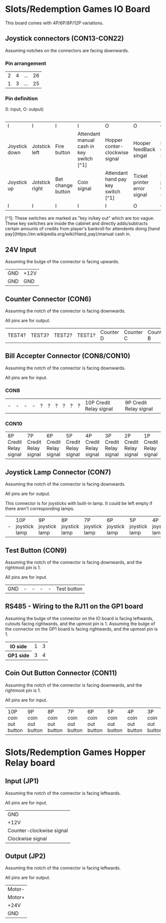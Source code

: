 # Slots/Redemption Games IO Board
This board comes with 4P/6P/8P/12P variations.
## Joystick connectors (CON13-CON22)
Assuming notches on the connectors are facing downwards.
### Pin arrangement
<table>
    <tr>
        <td>2</td><td>4</td><td>...</td><td>26</td>
    </tr>
    <tr>
        <td>1</td><td>3</td><td>...</td><td>25</td>
    </tr>
<table>

### Pin definition
(I: input, O: output)
<table>
    <tr>
        <td>I</td><td>I</td><td>I</td><td>I</td><td>O</td><td>O</td><td>O</td><td>O</td>
    </tr>
    <tr>
        <td>Joystick down</td>
        <td>Jotstick left</td>
        <td>Fire button</td>
        <td>Attendant manual cash in key switch [^1]</td>
        <td>Hopper conter-clockwise signal</td>
        <td>Hooper feedBack singal</td>
        <td>Hopper clockwise signal</td>
        <td>Bet change button light</td>
        <td>+12V</td>
        <td>+12V</td>
        <td>GND</td>
        <td>GND</td>
        <td>GND</td>
        <td>GND</td>
    </tr>
    <tr>
        <td>Joystick up</td>
        <td>Jotstick right</td>
        <td>Bet change button</td>
        <td>Coin signal</td>
        <td>Attendant hand pay key switch [^1]</td>
        <td>Ticket printer error signal</td>
        <td>Ticket printer trigger signal</td>
        <td>Fire button light</td>
        <td>+12V</td>
        <td>+12V</td>
        <td>+5V</td>
        <td>GND</td>
        <td>GND</td>
        <td>GND</td>
    </tr>
    <tr>
        <td>I</td><td>I</td><td>I</td><td>I</td><td>I</td><td>O</td><td>O</td><td>O</td>
    </tr>
</table>
[^1]: These switches are marked as "key in/key out" which are too vague. These key switches are inside the cabinet and directly adds/subtracts certain amounts of credits from player's bankroll for attendents doing [hand pay](https://en.wikipedia.org/wiki/Hand_pay)/manual cash in.


## 24V Input
Assuming the bulge of the connector is facing upwards.
<table>
<tr>
    <td>GND</td><td>+12V</td>
</tr>
<tr>
    <td>GND</td><td>GND</td>
</tr>
</table>

## Counter Connector (CON6)
Assuming the notch of the connector is facing downwards.

All pins are for output.
<table>
<tr>
    <td>TEST4?</td>
    <td>TEST3?</td>
    <td>TEST2?</td>
    <td>TEST1?</td>
    <td>Counter D</td>
    <td>Counter C</td>
    <td>Counter B</td>
    <td>Counter A</td>
    <td>+12V</td>
</tr>
</table>

## Bill Accepter Connector (CON8/CON10)
Assuming the notch of the connector is facing downwards.

All pins are for input.
### CON8
<table>
<tr>
    <td>-</td>
    <td>-</td>
    <td>-</td>
    <td>-</td>
    <td>?</td>
    <td>?</td>
    <td>?</td>
    <td>?</td>
    <td>?</td>
    <td>?</td>
    <td>10P Credit Relay signal</td>
    <td>9P Credit Relay signal</td>
</tr>
</table>

### CON10
<table>
<tr>
    <td>8P Credit Relay signal</td>
    <td>7P Credit Relay signal</td>
    <td>6P Credit Relay signal</td>
    <td>5P Credit Relay signal</td>
    <td>4P Credit Relay signal</td>
    <td>3P Credit Relay signal</td>
    <td>2P Credit Relay signal</td>
    <td>1P Credit Relay signal</td>
</tr>
</table>

## Joystick Lamp Connector (CON7)
Assuming the notch of the connector is facing downwards.

All pins are for output.

This connector is for joysticks with bulit-in lamp. It could be left empty if there aren't corresponding lamps.
<table>
<tr>
    <td>-</td>
    <td>10P joystick lamp</td>
    <td>9P joystick lamp</td>
    <td>8P joystick lamp</td>
    <td>7P joystick lamp</td>
    <td>6P joystick lamp</td>
    <td>5P joystick lamp</td>
    <td>4P joystick lamp</td>
    <td>3P joystick lamp</td>
    <td>2P joystick lamp</td>
    <td>1P joystick lamp</td>
</tr>
</table>

## Test Button (CON9)
Assuming the notch of the connector is facing downwards, and the rightmost pin is 1.

All pins are for input.
<table>
<tr>
    <td>GND</td>
    <td>-</td>
    <td>-</td>
    <td>-</td>
    <td>-</td>
    <td>Test button</td>
</tr>
</table>

## RS485 - Wiring to the RJ11 on the GP1 board
Assuming the bulge of the connector on the IO board is facing leftwards, cutouts facing rightwards, and the upmost pin is 1. 
Assuming the bulge of the connector on the GP1 board is facing rightwards, and the upmost pin is 1.
<table>
<tr>
    <th>IO side</th>
    <td>1</td>
    <td>3</td>
</tr>
<tr>
    <th>GP1 side</th>
    <td>3</td>
    <td>4</td>
</tr>
</table>

## Coin Out Button Connector (CON11)
Assuming the notch of the connector is facing downwards, and the rightmost pin is 1.

All pins are for input.
<table>
<tr>
    <td>10P coin out button</td>
    <td>9P coin out button</td>
    <td>8P coin out button</td>
    <td>7P coin out button</td>
    <td>6P coin out button</td>
    <td>5P coin out button</td>
    <td>4P coin out button</td>
    <td>3P coin out button</td>
    <td>2P coin out button</td>
    <td>1P coin out button</td>
</tr>
</table>

# Slots/Redemption Games Hopper Relay board
## Input (JP1)
Assuming the notch of the connector is facing leftwards.

All pins are for input.
<table>
<tr><td>GND</td></tr>
<tr><td>+12V</td></tr>
<tr><td>Counter-clockwise signal</td></tr>
<tr><td>Clockwise signal</td></tr>
</table>

## Output (JP2)
Assuming the notch of the connector is facing leftwards.

All pins are for output.
<table>
<tr><td>Motor-</td></tr>
<tr><td>Motor+</td></tr>
<tr><td>+24V</td></tr>
<tr><td>GND</td></tr>
</table>
